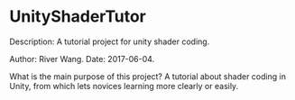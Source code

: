 # UnityShaderTutor
Description: A tutorial project for unity shader coding.

Author: River Wang.
Date: 2017-06-04.

What is the main purpose of this project?
A tutorial about shader coding in Unity, from which lets novices learning more clearly or easily.
